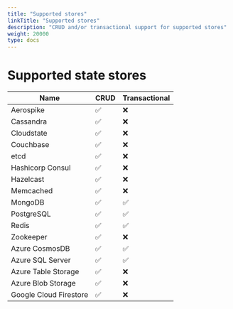 ```yaml
---
title: "Supported stores"
linkTitle: "Supported stores"
description: "CRUD and/or transactional support for supported stores"
weight: 20000
type: docs
---
```


# Supported state stores

| Name  | CRUD | Transactional 
| ------------- | -------|------ |
| Aerospike  | ✅  | ❌ |
| Cassandra | ✅ | ❌ |
| Cloudstate | ✅ | ❌ |
| Couchbase  | ✅  | ❌ |
| etcd | ✅ | ❌ |
| Hashicorp Consul | ✅ | ❌ |
| Hazelcast  | ✅  | ❌ |
| Memcached | ✅ | ❌ |
| MongoDB | ✅ | ✅ |
| PostgreSQL | ✅  | ✅ |
| Redis | ✅  | ✅ |
| Zookeeper | ✅ | ❌ |
| Azure CosmosDB | ✅ | ✅ |
| Azure SQL Server  | ✅  | ✅ |
| Azure Table Storage  | ✅  | ❌ |
| Azure Blob Storage | ✅ | ❌ |
| Google Cloud Firestore | ✅ | ❌ |

